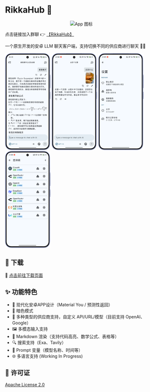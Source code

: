 # RikkaHub 🌟

<p align="center">
  <img src="doc/icon.png" alt="App 图标" width="100" />
</p>

点击链接加入群聊 👉 [【RikkaHub】](https://qm.qq.com/q/I8MSU0FkOu)

一个原生开发的安卓 LLM 聊天客户端，支持切换不同的供应商进行聊天 🤖💬

<div>
  <img src="docs/img/chat.png" alt="聊天界面" width="150" />
  <img src="docs/img/chat_img.png" alt="多模态聊天界面" width="150" />
  <img src="docs/img/setting.png" alt="设置界面" width="150" />
  <img src="docs/img/provider.png" alt="供应商选择" width="150" />
</div>


## 🚀 下载

🔗 [点击前往下载页面](https://github.com/re-ovo/rikkahub/releases)


## ✨ 功能特色

- 🎨 现代化安卓APP设计（Material You / 预测性返回）
- 🌙 暗色模式
- 🔄 多种类型的供应商支持，自定义 API/URL/模型（目前支持 OpenAI、Google）
- 🖼️ 多模态输入支持
- 📝 Markdown 渲染（支持代码高亮、数学公式、表格等）
- 🔍 搜索支持（Exa、Tavily）
- 🧩 Prompt 变量（模型名称、时间等）
- 🌐 多语言支持 (Working In Progress)


## 📄 许可证

[Apache License 2.0](LICENSE)

